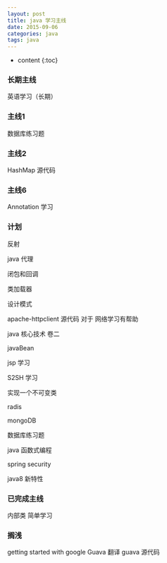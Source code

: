 ```yaml
---
layout: post
title: java 学习主线
date: 2015-09-06
categories: java
tags: java
---
```


* content
{:toc}

### 长期主线
英语学习（长期） 

### 主线1
数据库练习题

### 主线2
HashMap 源代码

### 主线6 
Annotation 学习

### 计划
反射

java 代理

闭包和回调

类加载器

设计模式

apache-httpclient 源代码 对于 网络学习有帮助

java 核心技术 卷二

javaBean 

jsp 学习

S2SH 学习

实现一个不可变类

radis 

mongoDB

数据库练习题

java 函数式编程

spring security 

java8 新特性

### 已完成主线
内部类 简单学习


### 搁浅
getting started with google Guava 翻译
guava 源代码